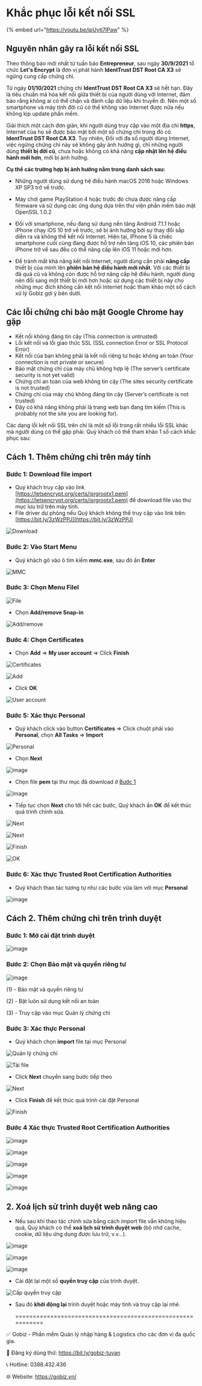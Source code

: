 # Khắc phục lỗi kết nối SSL

{% embed url="https://youtu.be/ipUyti7lPaw" %}

## Nguyên nhân gây ra lỗi kết nối SSL

Theo thông báo mới nhất từ tuần báo **Entrepreneur**, sau ngày **30/9/2021** tổ chức **Let's Encrypt** là đơn vị phát hành **IdentTrust DST Root CA X3** sẽ ngừng cung cấp chứng chỉ.

Từ ngày **01/10/2021** chứng chỉ **IdentTrust DST Root CA X3** sẽ hết hạn. Đây là tiêu chuẩn mã hóa kết nối giữa thiết bị của người dùng với Internet, đảm bảo rằng không ai có thể chặn và đánh cắp dữ liệu khi truyền đi. Nên một số smartphone và máy tính đời cũ có thể không vào Internet được nữa nếu không kịp update phần mềm. 

Giải thích một cách đơn giản, khi người dùng truy cập vào một địa chỉ **https**, Internet của họ sẽ được bảo mật bởi một số chứng chỉ trong đó có **IdentTrust DST Root CA X3**. Tuy nhiên, Đối với đa số người dùng Internet, việc ngừng chứng chỉ này sẽ không gây ảnh hưởng gì, chỉ những người dùng **thiết bị đời cũ**, chưa hoặc không có khả năng **cập nhật lên hệ điều hành mới hơn**, mới bị ảnh hưởng.

**Cụ thể các trường hợp bị ảnh hưởng nằm trong danh sách sau:**

- Những người dùng sử dụng hệ điều hành macOS 2016 hoặc Windows XP SP3 trở về trước.

- Máy chơi game PlayStation 4 hoặc trước đó chưa được nâng cấp firmware và sử dụng các ứng dụng dựa trên thư viện phần mềm bảo mật OpenSSL 1.0.2

- Đối với smartphone, nếu đang sử dụng nền tảng Android 7.1.1 hoặc iPhone chạy iOS 10 trở về trước, sẽ bị ảnh hưởng bởi sự thay đổi sắp diễn ra và không thể kết nối Internet. Hiện tại, iPhone 5 là chiếc smartphone cuối cùng đang được hỗ trợ nền tảng iOS 10, các phiên bản iPhone trở về sau đều có thể nâng cấp lên iOS 11 hoặc mới hơn.

- Để tránh mất khả năng kết nối Internet, người dùng cần phải **nâng cấp** thiết bị của mình lên **phiên bản hệ điều hành mới nhất**. Với các thiết bị đã quá cũ và không còn được hỗ trợ nâng cấp hệ điều hành, người dùng nên đổi sang một thiết bị mới hơn hoặc sử dụng các thiết bị này cho những mục đích không cần kết nối Internet hoặc tham khảo một số cách xử lý Gobiz gợi ý bên dưới.

## Các lỗi chứng chỉ bảo mật Google Chrome hay gặp

* Kết nối không đáng tin cậy (This connection is untrusted)
* Lỗi kết nối và lỗi giao thức SSL (SSL connection Error or SSL Protocol Error)
* Kết nối của bạn không phải là kết nối riêng tư hoặc không an toàn (Your connection is not private or secure)
* Bảo mật chứng chỉ của máy chủ không hợp lệ (The server’s certificate security is not yet valid)
* Chứng chỉ an toàn của web không tin cậy (The sites security certificate is not trusted)
* Chứng chỉ của máy chủ không đáng tin cậy (Server’s certificate is not trusted)
* Đây có khả năng không phải là trang web bạn đang tìm kiếm (This is probably not the site you are looking for).

Các dạng lỗi kết nối SSL trên chỉ là một số lỗi trong rất nhiều lỗi SSL khác mà người dùng có thể gặp phải. Quý khách có thể tham khảo 1 số cách khắc phục sau:

## Cách 1. Thêm chứng chỉ trên máy tính

### Bước 1: Download file import

* Quý khách truy cập vào link [https://letsencrypt.org/certs/isrgrootx1.pem](https://letsencrypt.org/certs/isrgrootx1.pem) để download file vào thư mục lưu trữ trên máy tính.
* File driver dự phòng nếu Quý khách không thể truy cập vào link trên: [https://bit.ly/3zWzPPJ](https://bit.ly/3zWzPPJ)

![Download](https://user-images.githubusercontent.com/73226975/135574024-02b993c6-03bd-47f9-b3a6-f152fc90584f.png)

### Bước 2: Vào Start Menu

* Quý khách gõ vào ô tìm kiếm **mmc.exe**, sau đó ấn **Enter**

![MMC](https://user-images.githubusercontent.com/73226975/135575282-b8db95c1-9529-4323-941c-1a8946831bf3.png)

### Bước 3: Chọn **Menu File**l

![File](https://user-images.githubusercontent.com/73226975/135575387-0c5bac89-e754-4413-bdf0-40a424663926.png)

* Chọn **Add/remove Snap-in**

![Add/remove](https://user-images.githubusercontent.com/73226975/135575553-65ead00a-71f6-4007-a1fe-a26b30bed3c7.png)

### Bước 4: Chọn **Certificates**

* Chọn **Add** => **My user account** => Click **Finish**

![Certificates](https://user-images.githubusercontent.com/73226975/135575741-f7eb220d-dee4-4943-8aeb-db79188cda3d.png)

![Add](https://user-images.githubusercontent.com/73226975/135575845-5b2314e1-b7a2-45d6-91bc-36a54c364e9b.png)

* Click **OK**

![User account](https://user-images.githubusercontent.com/73226975/135575741-f7eb220d-dee4-4943-8aeb-db79188cda3d.png)

### Bước 5: Xác thực Personal

* Quý khách click vào button **Certificates** => Click chuột phải vào **Personal**, chọn **All Tasks** => **Import**

![Personal](https://user-images.githubusercontent.com/73226975/135576291-47947ff4-77fb-4a15-aa64-daa654213ca8.png)

* Chọn **Next**

![image](https://user-images.githubusercontent.com/73226975/135578126-8480484a-99b8-4319-be76-cdf6ac9d72d3.png)

* Chọn file **pem** tại thư mục đã download ở [Bước 1](https://hd.gobiz.vn/q-and-a/ssl#buoc-1-download-file-import)

![image](https://user-images.githubusercontent.com/73226975/135578288-84653059-e35d-4472-9a92-6aad86565f7e.png)

* Tiếp tục chọn **Next** cho tới hết các bước, Quý khách ấn **OK** để kết thúc quá trình chỉnh sửa.

![Next](https://user-images.githubusercontent.com/73226975/135578312-4b5614da-fdec-43c0-bd89-e457828456f5.png)

![Next](https://user-images.githubusercontent.com/73226975/135578431-56d78ccc-aa38-4758-b90f-d781d5eadebc.png)

![Finish](https://user-images.githubusercontent.com/73226975/135583095-f13f380d-13da-4e38-ab75-c0b7a0de0cf9.png)

![OK](https://user-images.githubusercontent.com/73226975/135582876-c5d712b0-c819-4c01-9b0c-0b4414fb148c.png)

### Bước 6: Xác thực Trusted Root Certification Authorities

* Quý khách thao tác tương tự như các bước vừa làm với mục **Personal**

![image](https://user-images.githubusercontent.com/73226975/136367202-ec8a963a-3b8f-4264-81a5-fd2bc51f7b69.png)

## Cách 2. Thêm chứng chỉ trên trình duyệt

### Bước 1: Mở cài đặt trình duyệt

![image](https://user-images.githubusercontent.com/73226975/136367918-d422b0a7-d133-437d-abd0-c0e2ffa9b23a.png)

### Bước 2: Chọn Bảo mật và quyền riêng tư

![image](https://user-images.githubusercontent.com/73226975/136367776-98e93fd0-824c-4c6f-8e01-ef86cb34a3d1.png)

(1) - Bảo mật và quyền riêng tư

(2) - Bật luôn sử dụng kết nối an toàn

(3) - Truy cập vào mục Quản lý chứng chỉ

### Bước 3: Xác thực Personal

* Quý khách chọn **import** file tại mục Personal

![Quản lý chứng chỉ](https://user-images.githubusercontent.com/73226975/136496053-91a4f108-386c-4815-b2b4-a9e74a25990f.png)

![Tải file](https://user-images.githubusercontent.com/73226975/136496369-468af108-34e9-4105-ab65-ec98324e6997.png)

* Click **Next** chuyển sang bước tiếp theo

![Next](https://user-images.githubusercontent.com/73226975/136496841-f099a304-99ab-4b8c-9b6b-b13c1984829b.png)

* Click **Finish** để kết thúc quá trình cài đặt Personal

![Finish](https://user-images.githubusercontent.com/73226975/136496988-f467498b-70d2-418e-a65f-b4d663e45821.png)

### Bước 4 Xác thực Trusted Root Certification Authorities

![image](https://user-images.githubusercontent.com/73226975/136499120-a95c618a-7bfb-444c-bcf7-d42b3bc35d6f.png)

![image](https://user-images.githubusercontent.com/73226975/136499135-971e6055-936c-42c6-9cbc-d09d69ff46a3.png)

![image](https://user-images.githubusercontent.com/73226975/136499151-72ab64e8-5587-4c81-8f37-4b714f34a4b3.png)

![image](https://user-images.githubusercontent.com/73226975/136499169-3617e65b-63e1-4dfe-87db-b153e3360393.png)

![image](https://user-images.githubusercontent.com/73226975/136499183-f63170bd-9755-4d4c-8b6e-441da8d71e41.png)

## 2. Xoá lịch sử trình duyệt web nâng cao

* Nếu sau khi thao tác chỉnh sửa bằng cách import file vẫn không hiệu quả, Quý khách có thể **xoá lịch sử trình duyệt web** (bộ nhớ cache, cookie, dữ liệu ứng dụng được lưu trữ, v.v…).

![image](https://user-images.githubusercontent.com/73226975/136500173-301a6eb7-18a0-4a98-8e52-c868e73b19fe.png)

![image](https://user-images.githubusercontent.com/73226975/136500214-e41a21d9-c475-4eba-b634-628c1306a6d4.png)

![image](https://user-images.githubusercontent.com/73226975/136500273-893439b9-dd6b-4125-a0da-3ced518f03fe.png)

* Cài đặt lại một số **quyền truy cập** của trình duyệt.

![Cấp quyền truy cập](https://user-images.githubusercontent.com/73226975/137861630-f0f2a5e9-4816-4e86-9933-118b788c7d54.png)

* Sau đó **khởi động lại** trình duyệt hoặc máy tính và truy cập lại nhé.

  ===========================================================

✅ Gobiz - Phần mềm Quản lý nhập hàng & Logistics cho các đơn vị đa quốc gia.

📌 Đăng ký dùng thử: https://bit.ly/gobiz-tuvan

📞 Hotline: 0388.432.436

🌐 Website: https://gobiz.vn/
